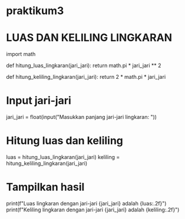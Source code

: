 # praktikum3
<h1>LUAS DAN KELILING LINGKARAN</h1>
<p>import math

def hitung_luas_lingkaran(jari_jari):
    return math.pi * jari_jari ** 2

def hitung_keliling_lingkaran(jari_jari):
    return 2 * math.pi * jari_jari

# Input jari-jari
jari_jari = float(input("Masukkan panjang jari-jari lingkaran: "))

# Hitung luas dan keliling
luas = hitung_luas_lingkaran(jari_jari)
keliling = hitung_keliling_lingkaran(jari_jari)

# Tampilkan hasil
print(f"Luas lingkaran dengan jari-jari {jari_jari} adalah {luas:.2f}")
print(f"Keliling lingkaran dengan jari-jari {jari_jari} adalah {keliling:.2f}")
</p>
